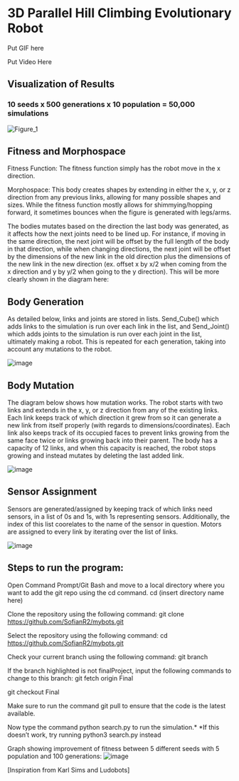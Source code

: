 # 3D Parallel Hill Climbing Evolutionary Robot

Put GIF here

Put Video Here

## Visualization of Results
### 10 seeds x 500 generations x 10 population = 50,000 simulations

![Figure_1](https://user-images.githubusercontent.com/103147652/224849475-b6fa0add-d7cc-466d-b8d6-61e913f30c9a.png)

## Fitness and Morphospace

Fitness Function: The fitness function simply has the robot move in the x direction.

Morphospace: This body creates shapes by extending in either the x, y, or z direction from any previous links, allowing for many possible shapes and sizes. While the fitness function mostly allows for shimmying/hopping forward, it sometimes bounces when the figure is generated with legs/arms. 

The bodies mutates based on the direction the last body was generated, as it affects how the next joints need to be lined up. For instance, if moving in the same direction, the next joint will be offset by the full length of the body in that direction, while when changing directions, the next joint will be offset by the dimensions of the new link in the old direction plus the dimensions of the new link in the new direction (ex. offset x by x/2 when coming from the x direction and y by y/2 when going to the y direction). This will be more clearly shown in the diagram here:

## Body Generation

As detailed below, links and joints are stored in lists. Send_Cube() which adds links to the simulation is run over each link in the list, and Send_Joint() which adds joints to the simulation is run over each joint in the list, ultimately making a robot. This is repeated for each generation, taking into account any mutations to the robot. 

![image](https://user-images.githubusercontent.com/103147652/224840520-6b693645-5cdf-4bc9-a0c1-1c8b9d2ad5e9.png)


## Body Mutation

The diagram below shows how mutation works.
The robot starts with two links and extends in the x, y, or z direction from any of the existing links. Each link keeps track of which direction it grew from so it can generate a new link from itself properly (with regards to dimensions/coordinates). Each link also keeps track of its occupied faces to prevent links growing from the same face twice or links growing back into their parent. The body has a capacity of 12 links, and when this capacity is reached, the robot stops growing and instead mutates by deleting the last added link. 

![image](https://user-images.githubusercontent.com/103147652/224819166-bd374676-e55e-452c-8142-0d8a8848ae80.png)

## Sensor Assignment
Sensors are generated/assigned by keeping track of which links need sensors, in a list of 0s and 1s, with 1s representing sensors. Additionally, the index of this list coorelates to the name of the sensor in question. Motors are assigned to every link by iterating over the list of links. 

![image](https://user-images.githubusercontent.com/103147652/224837539-681611e4-14e2-43c3-9a78-5ba3e92da195.png)

## Steps to run the program: 
Open Command Prompt/Git Bash and move to a local directory where you want to add the git repo using the cd command. cd (insert directory name here)

Clone the repository using the following command: git clone https://github.com/SofianR2/mybots.git

Select the repository using the following command: cd https://github.com/SofianR2/mybots.git

Check your current branch using the following command: git branch

If the branch highlighted is not finalProject, input the following commands to change to this branch: git fetch origin Final

git checkout Final

Make sure to run the command git pull to ensure that the code is the latest available.

Now type the command python search.py to run the simulation.* *If this doesn’t work, try running python3 search.py instead

Graph showing improvement of fitness between 5 different seeds with 5 population and 100 generations: 
![image](https://user-images.githubusercontent.com/103147652/222050028-536e50b9-aa0d-4561-b08b-b44091729eed.png)

[Inspiration from Karl Sims and Ludobots]
